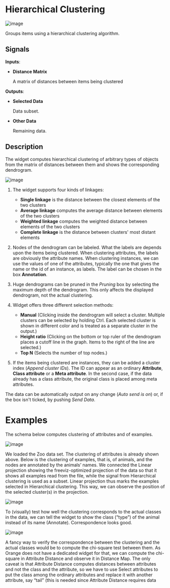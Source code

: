 Hierarchical Clustering
=======================

![image]

Groups items using a hierarchical clustering algorithm.

Signals
-------

**Inputs**:

- **Distance Matrix**

  A matrix of distances between items being clustered

**Outputs**:

- **Selected Data**

  Data subset.

- **Other Data**

  Remaining data.

Description
-----------

The widget computes hierarchical clustering of arbitrary types of
objects from the matrix of distances between them and shows the
corresponding dendrogram.

![image][1]

1. The widget supports four kinds of linkages:
    - **Single linkage** is the distance between the closest elements of the two clusters
    - **Average linkage** computes the average distance between elements of the two clusters
    - **Weighted linkage** computes the weighted distance between elements of the two clusters
    - **Complete linkage** is the distance between clusters' most distant elements

2. Nodes of the dendrogram can be labeled. What the labels are depends upon
  the items being clustered. When clustering attributes, the
  labels are obviously the attribute names. When clustering instances, we
  can use the values of one of the attributes, typically the one that gives the
  name or the id of an instance, as labels. The label can be chosen in the box
  **Annotation**.

3. Huge dendrograms can be pruned in the *Pruning* box by
  selecting the maximum depth of the dendrogram. This only affects the displayed
  dendrogram, not the actual clustering.

4. Widget offers three different selection methods:
    - **Manual** (Clicking inside the dendrogram will select a cluster. Multiple clusters can be selected by
    holding Ctrl. Each selected cluster is shown in different color and is
    treated as a separate cluster in the output.)
    - **Height ratio** (Clicking on the bottom or top ruler of the dendrogram places a
    cutoff line in the graph. Items to the right of the line are selected.)
    - **Top N** (Selects the number of top nodes.)

5. If the items being clustered are instances, they can be added a cluster
  index (*Append cluster IDs*). The ID can appear as an ordinary **Attribute**,
  **Class attribute** or a **Meta attribute**. In the second
  case, if the data already has a class attribute, the original class is
  placed among meta attributes.

  The data can be automatically output on any change (*Auto send is on*) or, if the box
  isn't ticked, by pushing *Send Data*.


Examples
========

The schema below computes clustering of attributes and of examples.

![image]

We loaded the Zoo data set. The clustering of attributes is already
shown above. Below is the clustering of examples, that is, of animals,
and the nodes are annotated by the animals’ names. We connected the
Linear projection showing the freeviz-optimized projection of the data
so that it shows all examples read from the file, while the signal from
Hierarchical clustering is used as a subset. Linear projection thus
marks the examples selected in Hierarchical clustering. This way, we can
observe the position of the selected cluster(s) in the projection.

![image][1]

To (visually) test how well the clustering corresponds to the actual
classes in the data, we can tell the widget to show the class (“type”)
of the animal instead of its name (Annotate). Correspondence looks good.

![image][2]

A fancy way to verify the correspondence between the clustering and the
actual classes would be to compute the chi-square test between them. As
Orange does not have a dedicated widget for that, we can compute the
chi-square in Attribute Distance and observe it in Distance Map. The
only caveat is that Attribute Distance computes distances between
attributes and not the class and the attribute, so we have to use
Select attributes to put the class among the ordinary attributes and
replace it with another attribute, say “tail” (this is needed since
Attribute Distance requires data

  [image]: images/HierarchicalClustering-Schema.png
  [1]: images/HierarchicalClustering-Example.png
  [2]: images/HierarchicalClustering-Example2.png
